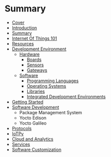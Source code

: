 # Summary

* [Cover](README.md)
* [Introduction](Introduction.md)
* [Summary](SUMMARY.md)
* [Internet Of Things 101](InternetOfThings101.md)
* [Resources](Resources.md)
* [Development Environment](DevelopmentEnvironment.md)
   * [Hardware](Hardware.md)
       * [Boards](Boards.md)
       * [Sensors](Sensors.md)
       * [Gateways](Gateways.md)
   * [Software](Software.md)
       * [Programming Languages](ProgrammingLanguages.md)
       * [Operating Systems](OperatingSystems.md)
       * [Libraries](Libraries.md)
       * [Integrated Development Environments](IntegratedDevelopmentEnvironments.md)
* [Getting Started](GettingStarted.md)
* [Software Development](SoftwareDevelopment.md)
   * Package Management System
   * Yocto Edison
   * Yocto Galileo
* [Protocols](Protocols.md)
* [IoTPy](IoTPy.md)
* [Cloud and Analytics](CloudAndAnalytics.md)
* [Services](Services.md)
* [Software Customization](SoftwareCustomization.md)

